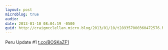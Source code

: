 ```yaml
---
layout: post
microblog: true
audio: 
date: 2013-01-10 08:04:19 -0500
guid: http://craigmcclellan.micro.blog/2013/01/10/t289357000360472576.html
---
```

Peru Update #1 [t.co/BOSKaZF1](http://t.co/BOSKaZF1)
